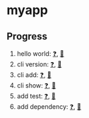 # myapp

## Progress

1. hello world: [:question:](https://github.com/SiegfriedEhret/coder-avec-crystal-pour-ne-pas-perdre-la-boule/releases/tag/part-01-before), [:tada:](https://github.com/SiegfriedEhret/coder-avec-crystal-pour-ne-pas-perdre-la-boule/releases/tag/part-01-after)
2. cli version: [:question:](https://github.com/SiegfriedEhret/coder-avec-crystal-pour-ne-pas-perdre-la-boule/releases/tag/part-02-before), [:tada:](https://github.com/SiegfriedEhret/coder-avec-crystal-pour-ne-pas-perdre-la-boule/releases/tag/part-02-after)
3. cli add: [:question:](https://github.com/SiegfriedEhret/coder-avec-crystal-pour-ne-pas-perdre-la-boule/releases/tag/part-03-before), [:tada:](https://github.com/SiegfriedEhret/coder-avec-crystal-pour-ne-pas-perdre-la-boule/releases/tag/part-03-after)
4. cli show: [:question:](https://github.com/SiegfriedEhret/coder-avec-crystal-pour-ne-pas-perdre-la-boule/releases/tag/part-04-before), [:tada:](https://github.com/SiegfriedEhret/coder-avec-crystal-pour-ne-pas-perdre-la-boule/releases/tag/part-04-after)
5. add test: [:question:](https://github.com/SiegfriedEhret/coder-avec-crystal-pour-ne-pas-perdre-la-boule/releases/tag/part-05-before), [:tada:](https://github.com/SiegfriedEhret/coder-avec-crystal-pour-ne-pas-perdre-la-boule/releases/tag/part-05-after)
6. add dependency: [:question:](https://github.com/SiegfriedEhret/coder-avec-crystal-pour-ne-pas-perdre-la-boule/releases/tag/part-06-before), [:tada:](https://github.com/SiegfriedEhret/coder-avec-crystal-pour-ne-pas-perdre-la-boule/releases/tag/part-06-after)